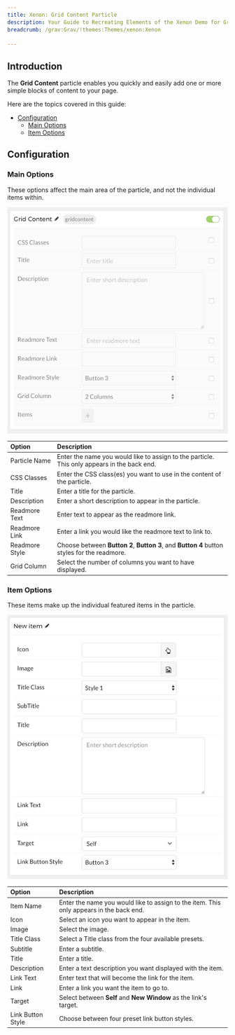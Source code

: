 ```yaml
---
title: Xenon: Grid Content Particle
description: Your Guide to Recreating Elements of the Xenon Demo for Grav
breadcrumb: /grav:Grav/!themes:Themes/xenon:Xenon

---
```


## Introduction

The **Grid Content** particle enables you quickly and easily add one or more simple blocks of content to your page.

Here are the topics covered in this guide:

* [Configuration](#configuration)
    - [Main Options](#main-options)
    - [Item Options](#item-options)

## Configuration

### Main Options 

These options affect the main area of the particle, and not the individual items within.

![](assets/particle_gridcontent2.jpeg)

| Option         | Description                                                                                 |
| :-----         | :-----                                                                                      |
| Particle Name  | Enter the name you would like to assign to the particle. This only appears in the back end. |
| CSS Classes    | Enter the CSS class(es) you want to use in the content of the particle.                     |
| Title          | Enter a title for the particle.                                                             |
| Description    | Enter a short description to appear in the particle.                                        |
| Readmore Text  | Enter text to appear as the readmore link.                                                  |
| Readmore Link  | Enter a link you would like the readmore text to link to.                                   |
| Readmore Style | Choose between **Button 2**, **Button 3**, and **Button 4** button styles for the readmore. |
| Grid Column    | Select the number of columns you want to have displayed.                                    |

### Item Options

These items make up the individual featured items in the particle.

![](assets/particle_gridcontent3.jpeg)

| Option            | Description                                                                             |
| :-----            | :-----                                                                                  |
| Item Name         | Enter the name you would like to assign to the item. This only appears in the back end. |
| Icon              | Select an icon you want to appear in the item.                                          |
| Image             | Select the image.                                                                       |
| Title Class       | Select a Title class from the four available presets.                                   |
| Subtitle          | Enter a subtitle.                                                                       |
| Title             | Enter a title.                                                                          |
| Description       | Enter a text description you want displayed with the item.                              |
| Link Text         | Enter text that will become the link for the item.                                      |
| Link              | Enter a link you want the item to go to.                                                |
| Target            | Select between **Self** and **New Window** as the link's target.                        |
| Link Button Style | Choose between four preset link button styles.                                          |

